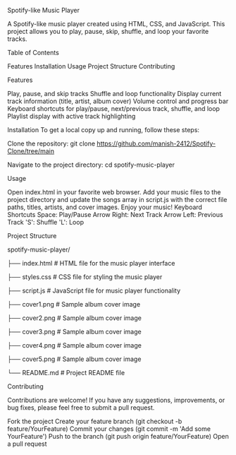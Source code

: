Spotify-like Music Player


A Spotify-like music player created using HTML, CSS, and JavaScript. This project allows you to play, pause, skip, shuffle, and loop your favorite tracks.



Table of Contents



Features
Installation
Usage
Project Structure
Contributing


Features

Play, pause, and skip tracks
Shuffle and loop functionality
Display current track information (title, artist, album cover)
Volume control and progress bar
Keyboard shortcuts for play/pause, next/previous track, shuffle, and loop
Playlist display with active track highlighting


Installation
To get a local copy up and running, follow these steps:

Clone the repository:
git clone https://github.com/manish-2412/Spotify-Clone/tree/main


Navigate to the project directory:
cd spotify-music-player


Usage

Open index.html in your favorite web browser.
Add your music files to the project directory and update the songs array in script.js with the correct file paths, titles, artists, and cover images.
Enjoy your music!
Keyboard Shortcuts
Space: Play/Pause
Arrow Right: Next Track
Arrow Left: Previous Track
'S': Shuffle
'L': Loop



Project Structure


spotify-music-player/

├── index.html         # HTML file for the music player interface

├── styles.css         # CSS file for styling the music player

├── script.js          # JavaScript file for music player functionality

├── cover1.png         # Sample album cover image

├── cover2.png         # Sample album cover image

├── cover3.png         # Sample album cover image

├── cover4.png         # Sample album cover image

├── cover5.png         # Sample album cover image

└── README.md          # Project README file



Contributing

Contributions are welcome! If you have any suggestions, improvements, or bug fixes, please feel free to submit a pull request.

Fork the project
Create your feature branch (git checkout -b feature/YourFeature)
Commit your changes (git commit -m 'Add some YourFeature')
Push to the branch (git push origin feature/YourFeature)
Open a pull request
